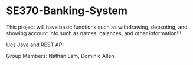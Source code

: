 # SE370-Banking-System
This project will have basic functions such as withdrawing, depsoting, and showing account info such as names, balances, and other information!!!

Ues Java and REST API

Group Members:
Nathan Lam, Dominic Allen
